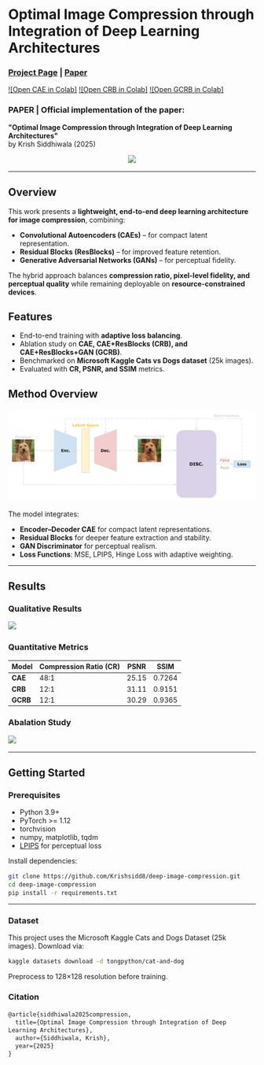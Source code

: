 # Optimal Image Compression through Integration of Deep Learning Architectures
### [Project Page](http://matthewtancik.com/nerf) | [Paper](StandardCitations_Optimal_Image_Compression_through_Integration_of_Deep_Learning_Architectures.pdf)
[![Open CAE in Colab]](https://colab.research.google.com/drive/1cGdR4h0VHmoqLsL20he8giuW51dkLBAD?usp=sharing)
[![Open CRB in Colab]](https://colab.research.google.com/drive/1pm47RUYwW_jZHydkPRAGeOcq106I3CKa?usp=sharing)
[![Open GCRB in Colab]](https://colab.research.google.com/drive/1xIDywdkdVjHGxKZz2Bu4X2hJptWCamyK?usp=sharing)

### PAPER | Official implementation of the paper:  
**"Optimal Image Compression through Integration of Deep Learning Architectures"**  
by Krish Siddhiwala (2025)

<p align="center">
  <img src="imgs/Banner.svg">
</p>

---

## Overview
This work presents a **lightweight, end-to-end deep learning architecture for image compression**, combining:

- **Convolutional Autoencoders (CAEs)** – for compact latent representation.  
- **Residual Blocks (ResBlocks)** – for improved feature retention.  
- **Generative Adversarial Networks (GANs)** – for perceptual fidelity.  

The hybrid approach balances **compression ratio, pixel-level fidelity, and perceptual quality** while remaining deployable on **resource-constrained devices**.


## Features
- End-to-end training with **adaptive loss balancing**.  
- Ablation study on **CAE, CAE+ResBlocks (CRB), and CAE+ResBlocks+GAN (GCRB)**.  
- Benchmarked on **Microsoft Kaggle Cats vs Dogs dataset** (25k images).  
- Evaluated with **CR, PSNR, and SSIM** metrics.  


## Method Overview
<img src="imgs/Model Diagram.svg">

The model integrates:
- **Encoder–Decoder CAE** for compact latent representations.  
- **Residual Blocks** for deeper feature extraction and stability.  
- **GAN Discriminator** for perceptual realism.  
- **Loss Functions**: MSE, LPIPS, Hinge Loss with adaptive weighting.  

---

## Results

### Qualitative Results
  <img src="imgs/Final Output Results.svg" width="600">

### Quantitative Metrics

|   Model   | Compression Ratio (CR) |    PSNR   |  SSIM  |
|-----------|------------------------|-----------|--------|
| **CAE**   | 48:1                   | 25.15     | 0.7264 |
| **CRB**   | 12:1                   | 31.11     | 0.9151 |
| **GCRB**  | 12:1                   | 30.29     | 0.9365 |

### Abalation Study
<img src="imgs/Palette.svg" width="600">

---
## Getting Started

### Prerequisites
- Python 3.9+
- PyTorch >= 1.12
- torchvision
- numpy, matplotlib, tqdm
- [LPIPS](https://github.com/richzhang/PerceptualSimilarity) for perceptual loss

Install dependencies:
```bash
git clone https://github.com/Krishsidd8/deep-image-compression.git
cd deep-image-compression
pip install -r requirements.txt
```
---

### Dataset

This project uses the Microsoft Kaggle Cats and Dogs Dataset (25k images).
Download via:

```bash
kaggle datasets download -d tongpython/cat-and-dog
```
Preprocess to 128×128 resolution before training.


### Citation

```
@article{siddhiwala2025compression,
  title={Optimal Image Compression through Integration of Deep Learning Architectures},
  author={Siddhiwala, Krish},
  year={2025}
}
```